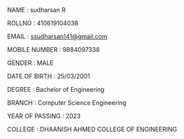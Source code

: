NAME : sudharsan R

ROLLNO : 410619104038

EMAIL : ssudharsan141@gmail.com

MOBILE NUMBER : 9884097338

GENDER : MALE

DATE OF BIRTH : 25/03/2001

DEGREE : Bachelor of Engineering

BRANCH : Computer Science Engineering

YEAR OF PASSING : 2023

COLLEGE : DHAANISH AHMED COLLEGE OF ENGINEERING
